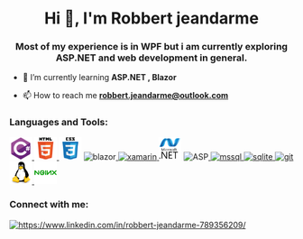 <h1 align="center">Hi 👋, I'm Robbert jeandarme</h1>
<h3 align="center">Most of my experience is in WPF but i am currently exploring ASP.NET and web development in general.</h3>

- 🌱 I’m currently learning **ASP.NET , Blazor**

- 📫 How to reach me **robbert.jeandarme@outlook.com**


<h3 align="left">Languages and Tools:</h3>

 <a href="https://www.w3schools.com/cs/" target="_blank"> <img src="https://raw.githubusercontent.com/devicons/devicon/master/icons/csharp/csharp-original.svg" alt="csharp" width="40" height="40"/> </a> <a href="https://www.w3.org/html/" target="_blank"> <img src="https://raw.githubusercontent.com/devicons/devicon/master/icons/html5/html5-original-wordmark.svg" alt="html5" width="40" height="40"/> </a><a href="https://www.w3schools.com/css/" target="_blank"> <img src="https://raw.githubusercontent.com/devicons/devicon/master/icons/css3/css3-original-wordmark.svg" alt="css3" width="40" height="40"/></a>
 <img src="https://devblogs.microsoft.com/aspnet/wp-content/uploads/sites/16/2019/04/BrandBlazor_nohalo_1000x.png" alt="blazor" width=40 height="40" /><a href="https://dotnet.microsoft.com/apps/xamarin" target="_blank"> <img src="https://raw.githubusercontent.com/detain/svg-logos/780f25886640cef088af994181646db2f6b1a3f8/svg/xamarin.svg" alt="xamarin" width="40" height="40"/> </a><a href="https://dotnet.microsoft.com/" target="_blank"> <img src="https://raw.githubusercontent.com/devicons/devicon/master/icons/dot-net/dot-net-original-wordmark.svg" alt="dotnet" width="40" height="40"/></a>
 <img src="https://archizone-jo.com/media/k2/items/cache/aaa036e4cb16038f90e128d8e39c714f_M.jpg" alt="ASP" height="40" width="40" /><a href="https://www.microsoft.com/en-us/sql-server" target="_blank"> <img src="https://logodix.com/logo/542135.jpg" alt="mssql" width="40" height="40"/> </a> <a href="https://www.sqlite.org/" target="_blank"> <img src="https://www.vectorlogo.zone/logos/sqlite/sqlite-icon.svg" alt="sqlite" width="40" height="40"/> </a><a href="https://git-scm.com/" target="_blank"> <img src="https://www.vectorlogo.zone/logos/git-scm/git-scm-icon.svg" alt="git" width="40" height="40"/> </a><a href="https://www.linux.org/" target="_blank"> <img src="https://raw.githubusercontent.com/devicons/devicon/master/icons/linux/linux-original.svg" alt="linux" width="40" height="40"/> </a> <a href="https://www.nginx.com" target="_blank"> <img src="https://raw.githubusercontent.com/devicons/devicon/master/icons/nginx/nginx-original.svg" alt="nginx" width="40" height="40"/> </a> </p>
 
 
 
  
  
<h3 align="left">Connect with me:</h3>
<p align="left">
<a href="https://linkedin.com/in/https://www.linkedin.com/in/robbert-jeandarme-789356209/" target="blank"><img align="center" src="https://raw.githubusercontent.com/rahuldkjain/github-profile-readme-generator/neutral-icons/src/images/icons/Social/linked-in-alt.svg" alt="https://www.linkedin.com/in/robbert-jeandarme-789356209/" height="30" width="40" /></a>
</p>

